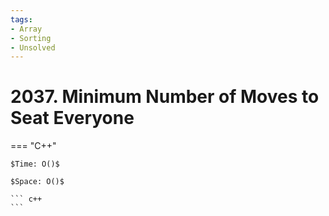 ```yaml
---
tags:
- Array
- Sorting
- Unsolved
---
```



# 2037. Minimum Number of Moves to Seat Everyone

=== "C++"

    $Time: O()$

    $Space: O()$

    ``` c++
    ```